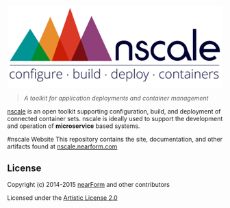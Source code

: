 ![logo][]

> _A toolkit for application deployments and container management_

[nscale][site] is an open toolkit supporting configuration, build, and
deployment of connected container sets. nscale is ideally used to support the development and
operation of __microservice__ based systems.

#nscale Website
This repository contains the site, documentation, and other artifacts found at [nscale.nearform.com][site]

## License
Copyright (c) 2014-2015 [nearForm][] and other contributors

Licensed under the [Artistic License 2.0][]

[logo]: src/images/site/logo-banner.png
[nearForm]: http://nearform.com
[site]: http://nscale.nearform.com
[Artistic License 2.0]:./LICENSE
